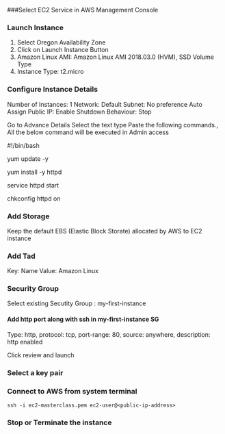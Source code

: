 	

     
###Select EC2 Service in AWS Management Console

### Launch Instance
1. Select Oregon Availability Zone
2. Click on Launch Instance Button
3. Amazon Linux AMI: Amazon Linux AMI 2018.03.0 (HVM), SSD Volume Type
4. Instance Type: t2.micro 

### Configure Instance Details
Number of Instances: 1
Network: Default
Subnet: No preference
Auto Assign Public IP: Enable
Shutdown Behaviour: Stop

Go to Advance Details
Select the text type
Paste the following commands., All the below command will be executed in Admin access
  
  \#!/bin/bash
  
  yum update -y
  
  yum install -y httpd
  
  service httpd start
  
  chkconfig httpd on


### Add Storage
Keep the default EBS (Elastic Block Storate) allocated by AWS to EC2 instance

### Add Tad
Key: Name
Value: Amazon Linux

### Security Group
Select existing Secutity Group : my-first-instance

#### Add http port along with ssh in my-first-instance SG

Type: http, protocol: tcp, port-range: 80, source: anywhere, description: http enabled

Click review and launch

### Select a key pair


### Connect to AWS from system terminal

	ssh -i ec2-masterclass.pem ec2-user@<public-ip-address>


### Stop or Terminate the instance







